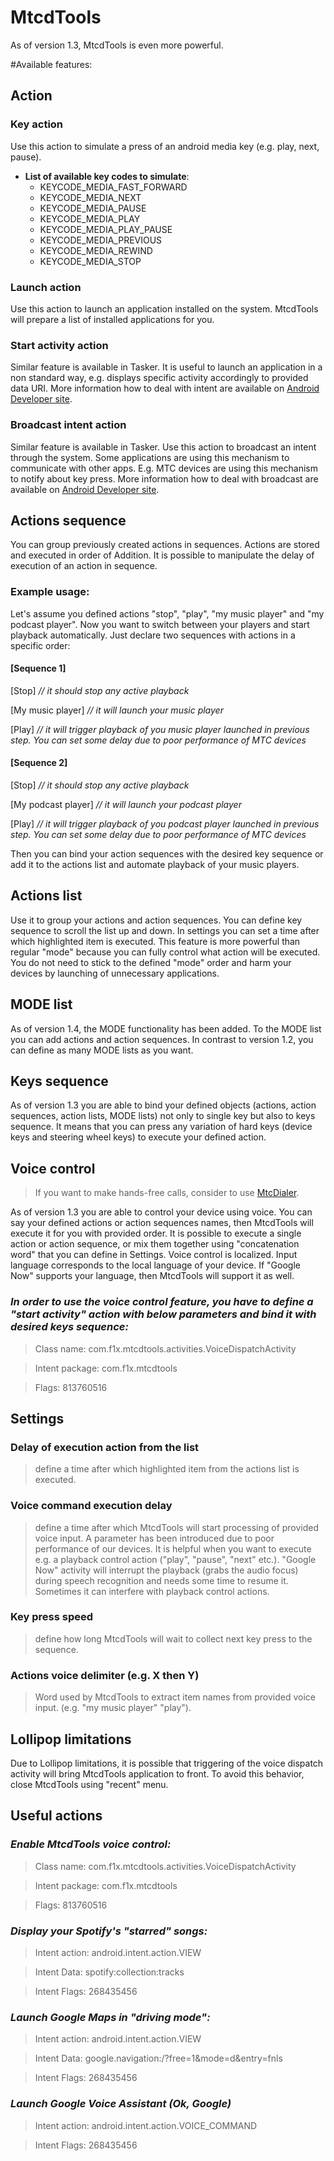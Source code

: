 # MtcdTools

As of version 1.3, MtcdTools is even more powerful.

#Available features:

## Action
### Key action
Use this action to simulate a press of an android media key (e.g. play, next, pause).

* **List of available key codes to simulate**:
  * KEYCODE_MEDIA_FAST_FORWARD
  * KEYCODE_MEDIA_NEXT
  * KEYCODE_MEDIA_PAUSE
  * KEYCODE_MEDIA_PLAY
  * KEYCODE_MEDIA_PLAY_PAUSE
  * KEYCODE_MEDIA_PREVIOUS
  * KEYCODE_MEDIA_REWIND
  * KEYCODE_MEDIA_STOP

### Launch action
Use this action to launch an application installed on the system. MtcdTools will prepare a list of installed applications for you.

### Start activity action
Similar feature is available in Tasker. It is useful to launch an application in a non standard way, e.g. displays specific activity accordingly to provided data URI. More information how to deal with intent are available on [Android Developer site](https://developer.android.com/reference/android/content/Intent.html).

### Broadcast intent action
Similar feature is available in Tasker. Use this action to broadcast an intent through the system. Some applications are using this mechanism to communicate with other apps. E.g. MTC devices are using this mechanism to notify about key press. More information how to deal with broadcast are available on [Android Developer site](https://developer.android.com/guide/components/broadcasts.html).

## Actions sequence

You can group previously created actions in sequences. Actions are stored and executed in order of Addition. It is possible to manipulate the delay of execution of an action in sequence.

### Example usage:
Let's assume you defined actions "stop", "play", "my music player" and "my podcast player". Now you want to switch between your players and start playback automatically. Just declare two sequences with actions in a specific order:

#### [Sequence 1]
[Stop] *// it should stop any active playback*

[My music player] *// it will launch your music player*

[Play] *// it will trigger playback of you music player launched in previous step. You can set some delay due to poor performance of MTC devices*

#### [Sequence 2]
[Stop] *// it should stop any active playback*

[My podcast player] *// it will launch your podcast player*

[Play] *// it will trigger playback of you podcast player launched in previous step. You can set some delay due to poor performance of MTC devices*

Then you can bind your action sequences with the desired key sequence or add it to the actions list and automate playback of your music players.

## Actions list
Use it to group your actions and action sequences. You can define key sequence to scroll the list up and down. In settings you can set a time after which highlighted item is executed. This feature is more powerful than regular "mode" because you can fully control what action will be executed. You do not need to stick to the defined "mode" order and harm your devices by launching of unnecessary applications.

## MODE list
As of version 1.4, the MODE functionality has been added. To the MODE list you can add actions and action sequences. In contrast to version 1.2, you can define as many MODE lists as you want.

## Keys sequence
As of version 1.3 you are able to bind your defined objects (actions, action sequences, action lists, MODE lists) not only to single key but also to keys sequence. It means that you can press any variation of hard keys (device keys and steering wheel keys) to execute your defined action.

## Voice control
> If you want to make hands-free calls, consider to use [MtcDialer](https://github.com/f1xpl/MtcDialer).

As of version 1.3 you are able to control your device using voice. You can say your defined actions or action sequences names, then MtcdTools will execute it for you with provided order. It is possible to execute a single action or action sequence, or mix them together using "concatenation word" that you can define in Settings. Voice control is localized. Input language corresponds to the local language of your device. If "Google Now" supports your language, then MtcdTools will support it as well.

### *In order to use the voice control feature, you have to define a "start activity" action with below parameters and bind it with desired keys sequence:*

> Class name: com.f1x.mtcdtools.activities.VoiceDispatchActivity

> Intent package: com.f1x.mtcdtools

> Flags: 813760516

## Settings
### Delay of execution action from the list
>define a time after which highlighted item from the actions list is executed.

### Voice command execution delay
>define a time after which MtcdTools will start processing of provided voice input. A parameter has been introduced due to poor performance of our devices. It is helpful when you want to execute e.g. a playback control action ("play", "pause", "next" etc.). "Google Now" activity will interrupt the playback (grabs the audio focus) during speech recognition and needs some time to resume it. Sometimes it can interfere with playback control actions.

### Key press speed
>define how long MtcdTools will wait to collect next key press to the sequence.

### Actions voice delimiter (e.g. X then Y)
>Word used by MtcdTools to extract item names from provided voice input. (e.g. "my music player" <DEFINED WORD> "play").

## Lollipop limitations
Due to Lollipop limitations, it is possible that triggering of the voice dispatch activity will bring MtcdTools application to front. To avoid this behavior, close MtcdTools using "recent" menu.

## Useful actions

### *Enable MtcdTools voice control:*

> Class name: com.f1x.mtcdtools.activities.VoiceDispatchActivity

> Intent package: com.f1x.mtcdtools

> Flags: 813760516

### *Display your Spotify's "starred" songs:*
> Intent action: android.intent.action.VIEW

> Intent Data: spotify:collection:tracks

> Intent Flags: 268435456

### *Launch Google Maps in "driving mode":*
> Intent action: android.intent.action.VIEW

> Intent Data: google.navigation:/?free=1&mode=d&entry=fnls

> Intent Flags: 268435456

### *Launch Google Voice Assistant (Ok, Google)*
> Intent action: android.intent.action.VOICE_COMMAND

> Intent Flags: 268435456